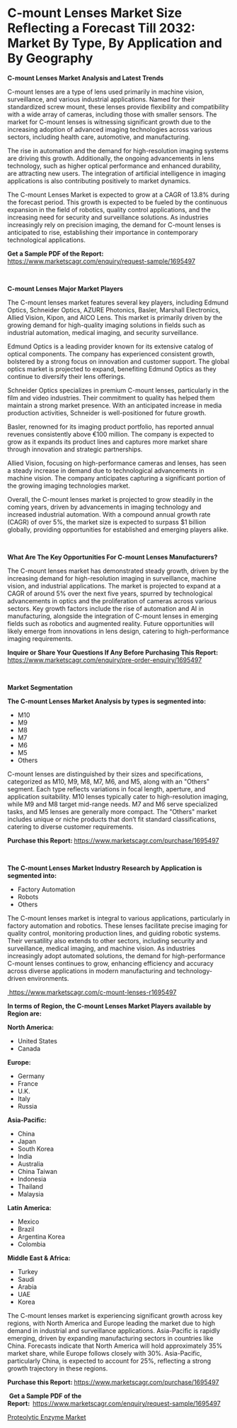 <p><h1>C-mount Lenses Market Size Reflecting a Forecast Till 2032: Market By Type, By Application and By Geography</h1></p><p><strong>C-mount Lenses Market Analysis and Latest Trends</strong></p>
<p><p>C-mount lenses are a type of lens used primarily in machine vision, surveillance, and various industrial applications. Named for their standardized screw mount, these lenses provide flexibility and compatibility with a wide array of cameras, including those with smaller sensors. The market for C-mount lenses is witnessing significant growth due to the increasing adoption of advanced imaging technologies across various sectors, including health care, automotive, and manufacturing. </p><p>The rise in automation and the demand for high-resolution imaging systems are driving this growth. Additionally, the ongoing advancements in lens technology, such as higher optical performance and enhanced durability, are attracting new users. The integration of artificial intelligence in imaging applications is also contributing positively to market dynamics.</p><p>The C-mount Lenses Market is expected to grow at a CAGR of 13.8% during the forecast period. This growth is expected to be fueled by the continuous expansion in the field of robotics, quality control applications, and the increasing need for security and surveillance solutions. As industries increasingly rely on precision imaging, the demand for C-mount lenses is anticipated to rise, establishing their importance in contemporary technological applications.</p></p>
<p><strong>Get a Sample PDF of the Report:&nbsp;</strong> <a href="https://www.marketscagr.com/enquiry/request-sample/1695497?utm_campaign=3222&utm_medium=2&utm_source=Github&utm_content=ia&utm_term=27032025&utm_id=c-mount-lenses">https://www.marketscagr.com/enquiry/request-sample/1695497</a></p>
<p>&nbsp;</p>
<p><strong>C-mount Lenses Major Market Players</strong></p>
<p><p>The C-mount lenses market features several key players, including Edmund Optics, Schneider Optics, AZURE Photonics, Basler, Marshall Electronics, Allied Vision, Kipon, and AICO Lens. This market is primarily driven by the growing demand for high-quality imaging solutions in fields such as industrial automation, medical imaging, and security surveillance.</p><p>Edmund Optics is a leading provider known for its extensive catalog of optical components. The company has experienced consistent growth, bolstered by a strong focus on innovation and customer support. The global optics market is projected to expand, benefiting Edmund Optics as they continue to diversify their lens offerings.</p><p>Schneider Optics specializes in premium C-mount lenses, particularly in the film and video industries. Their commitment to quality has helped them maintain a strong market presence. With an anticipated increase in media production activities, Schneider is well-positioned for future growth.</p><p>Basler, renowned for its imaging product portfolio, has reported annual revenues consistently above €100 million. The company is expected to grow as it expands its product lines and captures more market share through innovation and strategic partnerships.</p><p>Allied Vision, focusing on high-performance cameras and lenses, has seen a steady increase in demand due to technological advancements in machine vision. The company anticipates capturing a significant portion of the growing imaging technologies market.</p><p>Overall, the C-mount lenses market is projected to grow steadily in the coming years, driven by advancements in imaging technology and increased industrial automation. With a compound annual growth rate (CAGR) of over 5%, the market size is expected to surpass $1 billion globally, providing opportunities for established and emerging players alike.</p></p>
<p>&nbsp;</p>
<p><strong>What Are The Key Opportunities For C-mount Lenses Manufacturers?</strong></p>
<p><p>The C-mount lenses market has demonstrated steady growth, driven by the increasing demand for high-resolution imaging in surveillance, machine vision, and industrial applications. The market is projected to expand at a CAGR of around 5% over the next five years, spurred by technological advancements in optics and the proliferation of cameras across various sectors. Key growth factors include the rise of automation and AI in manufacturing, alongside the integration of C-mount lenses in emerging fields such as robotics and augmented reality. Future opportunities will likely emerge from innovations in lens design, catering to high-performance imaging requirements.</p></p>
<p><strong>Inquire or Share Your Questions If Any Before Purchasing This Report:</strong> <a href="https://www.marketscagr.com/enquiry/pre-order-enquiry/1695497?utm_campaign=3222&utm_medium=2&utm_source=Github&utm_content=ia&utm_term=27032025&utm_id=c-mount-lenses">https://www.marketscagr.com/enquiry/pre-order-enquiry/1695497</a></p>
<p>&nbsp;</p>
<p><strong>Market Segmentation</strong></p>
<p><strong>The C-mount Lenses Market Analysis by types is segmented into:</strong></p>
<p><ul><li>M10</li><li>M9</li><li>M8</li><li>M7</li><li>M6</li><li>M5</li><li>Others</li></ul></p>
<p><p>C-mount lenses are distinguished by their sizes and specifications, categorized as M10, M9, M8, M7, M6, and M5, along with an "Others" segment. Each type reflects variations in focal length, aperture, and application suitability. M10 lenses typically cater to high-resolution imaging, while M9 and M8 target mid-range needs. M7 and M6 serve specialized tasks, and M5 lenses are generally more compact. The "Others" market includes unique or niche products that don’t fit standard classifications, catering to diverse customer requirements.</p></p>
<p><strong>Purchase this Report:&nbsp;</strong><a href="https://www.marketscagr.com/purchase/1695497?utm_campaign=3222&utm_medium=2&utm_source=Github&utm_content=ia&utm_term=27032025&utm_id=c-mount-lenses">https://www.marketscagr.com/purchase/1695497</a></p>
<p>&nbsp;</p>
<p><strong>The C-mount Lenses Market Industry Research by Application is segmented into:</strong></p>
<p><ul><li>Factory Automation</li><li>Robots</li><li>Others</li></ul></p>
<p><p>The C-mount lenses market is integral to various applications, particularly in factory automation and robotics. These lenses facilitate precise imaging for quality control, monitoring production lines, and guiding robotic systems. Their versatility also extends to other sectors, including security and surveillance, medical imaging, and machine vision. As industries increasingly adopt automated solutions, the demand for high-performance C-mount lenses continues to grow, enhancing efficiency and accuracy across diverse applications in modern manufacturing and technology-driven environments.</p></p>
<p><a href="https://www.marketscagr.com/c-mount-lenses-r1695497?utm_campaign=3222&utm_medium=2&utm_source=Github&utm_content=ia&utm_term=27032025&utm_id=c-mount-lenses">&nbsp;https://www.marketscagr.com/c-mount-lenses-r1695497</a></p>
<p><strong>In terms of Region, the C-mount Lenses Market Players available by Region are:</strong></p>
<p>
    <p> <strong> North America: </strong>
        <ul>
            <li>United States</li>
            <li>Canada</li>
        </ul>
        </p> 
    <p> <strong> Europe: </strong>
        <ul>
            <li>Germany</li>
            <li>France</li>
            <li>U.K.</li>
            <li>Italy</li>
            <li>Russia</li>
        </ul>
        </p> 
    <p> <strong> Asia-Pacific: </strong>
        <ul>
            <li>China</li>
            <li>Japan</li>
            <li>South Korea</li>
            <li>India</li>
            <li>Australia</li>
            <li>China Taiwan</li>
            <li>Indonesia</li>
            <li>Thailand</li>
            <li>Malaysia</li>
        </ul>
        </p> 
    <p> <strong> Latin America: </strong>
        <ul>
            <li>Mexico</li>
            <li>Brazil</li>
            <li>Argentina Korea</li>
            <li>Colombia</li>
        </ul>
        </p> 
    <p> <strong> Middle East & Africa: </strong>
        <ul>
            <li>Turkey</li>
            <li>Saudi</li>
            <li>Arabia</li>
            <li>UAE</li>
            <li>Korea</li>
        </ul>
    </p>
    </p>
<p><p>The C-mount lenses market is experiencing significant growth across key regions, with North America and Europe leading the market due to high demand in industrial and surveillance applications. Asia-Pacific is rapidly emerging, driven by expanding manufacturing sectors in countries like China. Forecasts indicate that North America will hold approximately 35% market share, while Europe follows closely with 30%. Asia-Pacific, particularly China, is expected to account for 25%, reflecting a strong growth trajectory in these regions.</p></p>
<p><strong>Purchase this Report: </strong><a href="https://www.marketscagr.com/purchase/1695497?utm_campaign=3222&utm_medium=2&utm_source=Github&utm_content=ia&utm_term=27032025&utm_id=c-mount-lenses">https://www.marketscagr.com/purchase/1695497</a></p>
<p>&nbsp;<strong>Get a Sample PDF of the Report:&nbsp;&nbsp;</strong><a href="https://www.marketscagr.com/enquiry/request-sample/1695497?utm_campaign=3222&utm_medium=2&utm_source=Github&utm_content=ia&utm_term=27032025&utm_id=c-mount-lenses">https://www.marketscagr.com/enquiry/request-sample/1695497</a></p>
<p><strong></strong></p>
<p><p><a href="https://github.com/daphnyvashdi/Market-Research-Report-List-1/blob/main/proteolytic-enzyme-market.md?utm_campaign=3222&utm_medium=2&utm_source=Github&utm_content=ia&utm_term=27032025&utm_id=c-mount-lenses">Proteolytic Enzyme Market</a></p></p>
